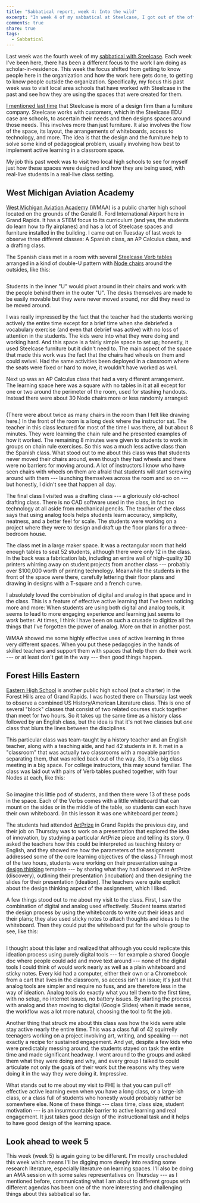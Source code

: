 ```yaml
---
title: "Sabbatical report, week 4: Into the wild"
excerpt: "In week 4 of my sabbatical at Steelcase, I got out of the office and visited two local high schools to see how they are using active learning spaces, in actual classes with actual students."
comments: true
share: true
tags:
  - Sabbatical
---
```


Last week was the fourth week of my [sabbatical with Steelcase](http://rtalbert.org/sabbatical). Each week I've been here, there has been a different focus to the work I am doing as scholar-in-residence. This week the focus shifted from getting to know people here in the organization and how the work here gets done, to getting to know people outside the organization. Specifically, my focus this past week was to visit local area schools that have worked with Steelcase in the past and see how they are using the spaces that were created for them. 

[I mentioned last time](http://rtalbert.org/sabbatical-report/) that Steelcase is more of a design firm than a furniture company. Steelcase works with customers, which in the Steelcase EDU case are schools, to ascertain their needs and then designs spaces around those needs. This involves more than just furniture. It also involves the flow of the space, its layout, the arrangements of whiteboards, access to technology, and more. The idea is that the design and the furniture help to solve some kind of pedagogical problem, usually involving how best to implement active learning in a classroom space. 

My job this past week was to visit two local high schools to see for myself just how these spaces were designed and how they are being used, with real-live students in a real-live class setting.

## West Michigan Aviation Academy

[West Michigan Aviation Academy](http://www.westmichiganaviation.org/) (WMAA) is a public charter high school located on the grounds of the Gerald R. Ford International Airport here in Grand Rapids. It has a STEM focus to its curriculum (and yes, the students do learn how to fly airplanes) and has a lot of Steelcase spaces and furniture installed in the building. I came out on Tuesday of last week to observe three different classes: A Spanish class, an AP Calculus class, and a drafting class. 

The Spanish class met in a room with several [Steelcase Verb tables](https://www.steelcase.com/products/conference-classroom-tables/verb/) arranged in a kind of double-U pattern with [Node chairs](https://www.steelcase.com/products/collaborative-chairs/node/) around the outsides, like this: 

<img src="{{ site.url }}{{ site.baseurl }}/assets/images/2017-10-03/wmaa-spanish.png" alt="" class="full"> 

Students in the inner "U" would pivot around in their chairs and work with the people behind them in the outer "U". The desks themselves are made to be easily movable but they were never moved around, nor did they need to be moved around. 

I was really impressed by the fact that the teacher had the students working actively the entire time except for a brief time when she debriefed a vocabulary exercise (and even that debrief was active) with no loss of attention in the students. The kids were into what they were doing and working hard. And this space is a fairly simple space to set up; honestly, it used Steelcase furniture but it didn't need to. The main aspect of the space that made this work was the fact that the chairs had wheels on them and could swivel. Had the same activities been deployed in a classroom where the seats were fixed or hard to move, it wouldn't have worked as well. 

Next up was an AP Calculus class that had a very different arrangement. The learning space here was a square with no tables in it at all except for one or two around the perimeter of the room, used for stashing handouts. Instead there were about 30 Node chairs more or less randomly arranged: 

<img src="{{ site.url }}{{ site.baseurl }}/assets/images/2017-10-03/wmaa-calculus.png" alt="" class="full"> 

(There were about twice as many chairs in the room than I felt like drawing here.) In the front of the room is a long desk where the instructor sat. The teacher in this class lectured for most of the time I was there, all but about 8 minutes. They were learning the chain rule and he presented examples of how it worked. The remaining 8 minutes were given to students to work in groups on chain rule exercises. So this was a much less active class than the Spanish class. What stood out to me about this class was that students never moved their chairs around, even though they had wheels and there were no barriers for moving around. A lot of instructors I know who have seen chairs with wheels on them are afraid that students will start screwing around with them --- launching themselves across the room and so on --- but honestly, I didn't see that happen all day. 

The final class I visited was a drafting class --- a gloriously old-school drafting class. There is no CAD software used in the class, in fact no technology at all aside from mechanical pencils. The teacher of the class says that using analog tools helps students learn accuracy, simplicity, neatness, and a better feel for scale. The students were working on a project where they were to design and draft up the floor plans for a three-bedroom house. 

The class met in a large maker space. It was a rectangular room that held enough tables to seat 52 students, although there were only 12 in the class. In the back was a fabrication lab, including an entire wall of high-quality 3D printers whirring away on student projects from another class --- probably over $100,000 worth of printing technology. Meanwhile the students in the front of the space were there, carefully lettering their floor plans and drawing in designs with a T-square and a french curve. 

I absolutely loved the combination of digital and analog in that space and in the class. This is a feature of effective active learning that I've been noticing more and more: When students are using both digital and analog tools, it seems to lead to more engaging experience and learning just seems to _work_ better. At times, I think I have been on such a crusade to digitize all the things that I've forgotten the power of analog. More on that in another post. 

WMAA showed me some highly effective uses of active learning in three very different spaces. When you put these pedagogies in the hands of skilled teachers and support them with spaces that help them do their work --- or at least don't get in the way --- then good things happen. 

## Forest Hills Eastern 

[Eastern High School](https://www.fhps.net/high-schools/eastern/) is another public high school (not a charter) in the Forest Hills area of Grand Rapids. I was hosted there on Thursday last week to observe a combined US History/American Literature class. This is one of several "block" classes that consist of two related courses stuck together than meet for two hours. So it takes up the same time as a history class followed by an English class, but the idea is that it's not two classes but _one_ class that blurs the lines between the disciplines. 

This particular class was team-taught by a history teacher and an English teacher, along with a teaching aide, and had 42 students in it. It met in a "classroom" that was actually two classrooms with a movable partition separating them, that was rolled back out of the way. So, it's a big class meeting in a big space. For college instructors, this may sound familiar. The class was laid out with pairs of Verb tables pushed together, with four Nodes at each, like this: 

<img src="{{ site.url }}{{ site.baseurl }}/assets/images/2017-10-03/verb.png" alt="" class="full"> 

So imagine this little pod of students, and then there were 13 of these pods in the space. Each of the Verbs comes with a little whiteboard that can mount on the sides or in the middle of the table, so students can each have their own whiteboard. (In this lesson it was one whiteboard per _team_.)

The students had attended [ArtPrize](http://www.artprize.org/) in Grand Rapids the previous day, and their job on Thursday was to work on a presentation that explored the idea of innovation, by studying a particular ArtPrize piece and telling its story. (I asked the teachers how this could be interpreted as teaching history or English, and they showed me how the parameters of the assignment addressed some of the core learning objectives of the class.) Through most of the two hours, students were working on their presentation using a [design thinking](https://www.creativityatwork.com/design-thinking-strategy-for-innovation/) template --- by sharing what they had observed at ArtPrize (discovery), outlining their presentation (incubation) and then designing the slides for their presentation (ideation). The teachers were quite explicit about the design thinking aspect of the assignment, which I liked. 

A few things stood out to me about my visit to the class. First, I saw the combination of digital and analog used effectively. Student teams started the design process by using the whiteboards to write out their ideas and their plans; they also used sticky notes to attach thoughts and ideas to the whiteboard. Then they could put the whiteboard put for the whole group to see, like this: 

<img src="{{ site.url }}{{ site.baseurl }}/assets/images/2017-10-03/node-whiteboard.jpg" alt="" class="full"> 

I thought about this later and realized that although you could replicate this ideation process using purely digital tools --- for example a shared Google doc where people could add and move text around --- none of the digital tools I could think of would work nearly as well as a plain whiteboard and sticky notes. Every kid had a computer, either their own or a Chromebook from a cart that lives in the classroom, so access isn't an issue; it's just that analog tools are simpler and require no fuss, and are therefore less in the way of ideation. Analog tools do exactly what you tell them to the first time, with no setup, no internet issues, no battery issues. By starting the process with analog and _then_ moving to digital (Google Slides) when it made sense, the workflow was a lot more natural, choosing the tool to fit the job. 

Another thing that struck me about this class was how the kids were able stay active nearly the entire time. This was a class full of 42 squirrelly teenagers working on a project involving art, writing, and speaking --- not exactly a recipe for sustained engagement. And yet, despite a few kids who were predictably messing around, the students stayed on task the entire time and made significant headway. I went around to the groups and asked them what they were doing and why, and every group I talked to could articulate not only the goals of their work but the reasons why they were doing it in the way they were doing it. Impressive. 

What stands out to me about my visit to FHE is that you can pull off effective active learning even when you have a long class, or a large-ish class, or a class full of students who honestly would probably rather be somewhere else. None of these things --- class time, class size, student motivation --- is an insurmountable barrier to active learning and real engagement. It just takes good design of the instructional task and it helps to have good design of the learning space. 

## Look ahead to week 5

This week (week 5) is again going to be different. I'm mostly unscheduled this week which means I'll be digging more deeply into reading some research literature, especially literature on learning spaces. I'll also be doing an AMA session with some sales representatives on Thursday --- as I mentioned before, communicating what I am about to different groups with different agendas has been one of the more interesting and challenging things about this sabbatical so far. 

